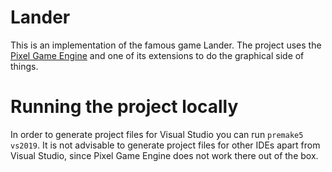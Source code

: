# Lander
This is an implementation of the famous game Lander. The project uses the [Pixel Game Engine](https://github.com/OneLoneCoder/olcPixelGameEngine) and one of its extensions to do the graphical side of things.

# Running the project locally
In order to generate project files for Visual Studio you can run `premake5 vs2019`. It is not advisable to generate project files for other IDEs apart from Visual Studio, since Pixel Game Engine does not work there out of the box.
